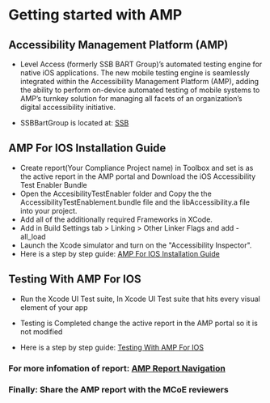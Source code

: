 
# Getting started with AMP
## Accessibility Management Platform (AMP)

* Level Access (formerly SSB BART Group)’s automated testing engine for native iOS applications. The new mobile testing engine is seamlessly integrated within the Accessibility Management Platform (AMP), adding the ability to perform on-device automated testing of mobile systems to AMP’s turnkey solution for managing all facets of an organization’s digital accessibility initiative.
 
* SSBBartGroup is located at: [SSB](https://kaiser.ssbbartgroup.com)

## AMP For IOS Installation Guide
 * Create report(Your Compliance Project name) in Toolbox and set is as the active report in the AMP portal and Download the iOS Accessibility Test Enabler Bundle
 * Open the AccesibilityTestEnabler folder and Copy the the AccessibilityTestEnablement.bundle file and the libAccessibility.a file into your project.
* Add all of the additionally required Frameworks in XCode.
* Add in Build Settings tab > Linking > Other Linker Flags and add -all_load  
* Launch the Xcode simulator and turn on the "Accessibility Inspector". 
* Here is a step by step guide: [AMP For IOS Installation Guide](https://support.ssbbartgroup.com/hc/en-us/articles/206475325-AMP-for-iOS-Installation-Guide)

## Testing With AMP For IOS
* Run the Xcode UI Test suite, In Xcode UI Test suite that hits every visual element of your app


* Testing is Completed change the active report in the AMP portal so it is not modified

* Here is a step by step guide: [Testing With AMP For IOS](https://support.ssbbartgroup.com/hc/en-us/articles/205761419-Testing-with-AMP-for-iOS)

### For more infomation of report: [AMP Report Navigation](https://support.ssbbartgroup.com/hc/en-us/articles/207167806-AMP-Report-Navigation)

### Finally: Share the AMP report with the MCoE reviewers

